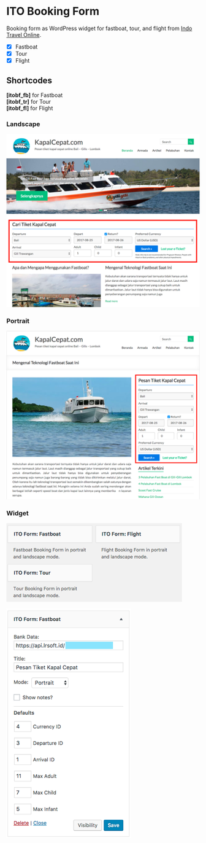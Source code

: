 # ITO Booking Form

Booking form as WordPress widget for fastboat, tour, and flight from [Indo Travel Online](http://www.indotravelonline.com).

- [x] Fastboat
- [x] Tour
- [x] Flight

## Shortcodes
**[itobf_fb]** for Fastboat  
**[itobf_tr]** for Tour  
**[itobf_fl]** for Flight  

### Landscape
![Screenshots 1](img/ss1.png)

### Portrait
![Screenshots 2](img/ss2.png)

### Widget
![Screenshots 3](img/ss3.png)

![Screenshots 4](img/ss4.png)